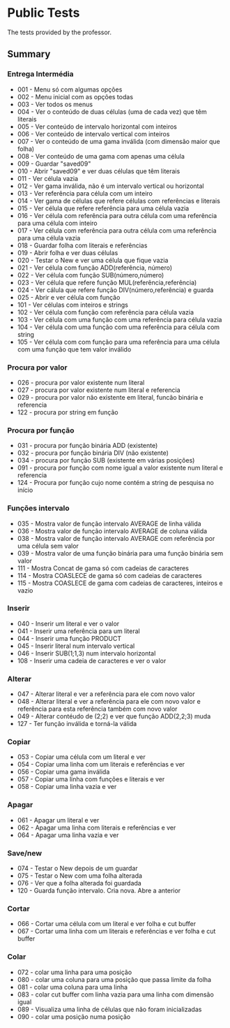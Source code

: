 # Public Tests
The tests provided by the professor.

## Summary

### Entrega Intermédia
* 001 - Menu só com algumas opções
* 002 - Menu inicial com as opções todas
* 003 - Ver todos os menus
* 004 - Ver o conteúdo de duas células (uma de cada vez) que têm literais
* 005 - Ver conteúdo de intervalo horizontal com inteiros
* 006 - Ver conteúdo de intervalo vertical com inteiros
* 007 - Ver o conteúdo de uma gama inválida (com dimensão maior que folha)
* 008 - Ver conteúdo de uma gama com apenas uma célula
* 009 - Guardar "saved09"
* 010 - Abrir "saved09" e ver duas células que têm literais
* 011 - Ver célula vazia
* 012 - Ver gama inválida, não é um intervalo vertical ou horizontal
* 013 - Ver referência para célula com um inteiro
* 014 - Ver gama de células que refere células com referências e literais
* 015 - Ver célula que refere referência para uma célula vazia
* 016 - Ver célula com referência para outra célula com uma referência para uma célula com inteiro
* 017 - Ver célula com referência para outra célula com uma referência para uma célula vazia
* 018 - Guardar folha com literais e referências
* 019 - Abrir folha e ver duas células
* 020 - Testar o New e ver uma célula que fique vazia
* 021 - Ver célula com função ADD(referência, número)
* 022 - Ver célula com função SUB(número,número)
* 023 - Ver célula que refere função MUL(referência,referência)
* 024 - Ver cálula que refere função DIV(número,referência) e guarda
* 025 - Abrir e ver célula com função
* 101 - Ver células com inteiros e strings
* 102 - Ver célula com função com referência para célula vazia
* 103 - Ver célula com uma função com uma referência para célula vazia
* 104 - Ver célula com uma função com uma referência para célula com string
* 105 - Ver célula com com função para uma referência para uma célula com uma função que tem valor inválido

### Procura por valor
* 026 - procura por valor existente num literal 
* 027 - procura por valor existente num literal e referencia
* 029 - procura por valor não existente em literal, funcão binária e referencia
* 122 - procura por string em função

### Procura por função
* 031 - procura por função binária ADD (existente)
* 032 - procura por função binária DIV (não existente)
* 034 - procura por função SUB (existente em várias posições)
* 091 - procura  por função com nome igual a valor existente num literal e referencia
* 124 - Procura por função cujo nome contém a string de pesquisa no início  

### Funções intervalo
* 035 - Mostra valor de função intervalo AVERAGE de linha válida
* 036 - Mostra valor de função intervalo AVERAGE de coluna válida 
* 038 - Mostra valor de função intervalo AVERAGE com referência por uma célula sem valor
* 039 - Mostra valor de uma função binária para uma função binária sem valor
* 111 - Mostra Concat de gama só com cadeias de caracteres  
* 114 - Mostra COASLECE de gama só com cadeias de caracteres 
* 115 - Mostra COASLECE de gama com cadeias de caracteres, inteiros e vazio

### Inserir
* 040 - Inserir um literal e ver o valor
* 041 - Inserir uma referência para um literal
* 044 - Inserir uma função PRODUCT
* 045 - Inserir literal num intervalo vertical
* 046 - Inserir SUB(1;1,3)  num intervalo horizontal
* 108 - Inserir uma cadeia de caracteres e ver o valor 

### Alterar
* 047 - Alterar literal e ver a referência para ele com novo valor
* 048 - Alterar literal e ver a referência para ele com novo valor e referência para esta referência também com novo valor
* 049 - Alterar contéudo de (2;2) e ver que função ADD(2,2;3) muda
* 127 - Ter função inválida e torná-la válida

### Copiar
* 053 - Copiar uma célula com um literal e ver
* 054 - Copiar uma linha com um literais e referências e ver
* 056 - Copiar uma gama inválida
* 057 - Copiar uma linha com funções e literais e ver
* 058 - Copiar uma linha vazia e ver

### Apagar
* 061 - Apagar um literal e ver
* 062 - Apagar uma linha com literais e referências e ver
* 064 - Apagar uma linha vazia e ver

### Save/new
* 074 - Testar o New depois de um guardar
* 075 - Testar o New com uma folha alterada
* 076 - Ver que a folha alterada foi guardada
* 120 - Guarda função intervalo. Cria nova. Abre a anterior

### Cortar
* 066 - Cortar uma célula com um literal e ver folha e cut buffer
* 067 - Cortar uma linha com um literais e referências e ver folha e cut buffer

### Colar
* 072 - colar uma linha para uma posição
* 080 - colar uma coluna para uma posição que passa limite da folha
* 081 - colar uma coluna para uma linha
* 083 - colar cut buffer com linha vazia para uma linha com dimensão igual
* 089 - Visualiza uma linha de células que não foram inicializadas
* 090 - colar uma posição numa posição
